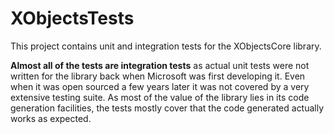 ﻿# XObjectsTests

This project contains unit and integration tests for the XObjectsCore library.

**Almost all of the tests are integration tests** as actual unit tests were not written for the library back when Microsoft was first developing it. Even when it was open sourced a few years later it was not covered by a very extensive testing suite. As most of the value of the library lies in its code generation facilities, the tests mostly cover that the code generated actually works as expected.